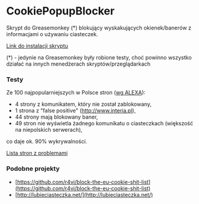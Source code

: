 CookiePopupBlocker
==================

Skrypt do Greasemonkey (*) blokujący wyskakujących okienek/banerów z informacjami o używaniu ciasteczek.

[](https://docs.google.com/spreadsheet/ccc?key=0AgtalLhlHdWqdEljOTBWa2JhMmF2ei1ZZWxmVU5IZFE&usp=sharing)

[Link do instalacji skryptu](https://github.com/piotrex/CookiePopupBlocker/raw/master/build/cookiepopupblocker-no_logs.user.js)

(*) - jedynie na Greasemonkey były robione testy, choć powinno wszystko działać na innych menedżerach skryptów/przeglądarkach

### Testy ###
Ze 100 najpopularniejszych w Polsce stron ([wg ALEXA](http://e-spec.pl/najpoularniejsze-polskie-strony-www)):

 - 4 strony z komunikatem, który nie został zablokowany,
 - 1 strona z "false positive" (http://www.interia.pl),
 - 44 strony mają blokowany baner,
 - 49 stron nie wyświetla żadnego komunikatu o ciasteczkach (większość na niepolskich serwerach),

co daje ok. 90% wykrywalności.

[Lista stron z problemami](https://github.com/piotrex/CookiePopupBlocker/blob/master/tests.md)


### Podobne projekty ###
- [https://github.com/r4vi/block-the-eu-cookie-shit-list](https://github.com/r4vi/block-the-eu-cookie-shit-list)
- [http://lubieciasteczka.net/](http://lubieciasteczka.net/)


